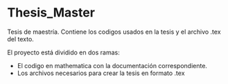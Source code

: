 # Thesis_Master
Tesis de maestría. Contiene los codigos usados en la tesis y el archivo .tex del texto.

El proyecto está dividido en dos ramas:
  - El codigo en mathematica con la documentación correspondiente.
  - Los archivos necesarios para crear la tesis en formato .tex
 
